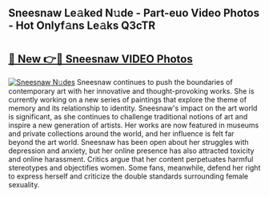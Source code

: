 ## Sneesnaw Le𝚊ked N𝚞de - Part-euo Video Photos - Hot Onlyf𝚊ns Le𝚊ks Q3cTR

# <h2><a href="http://ab10984.deff.icu/?id=Sneesnaw">🔗 New 👉🔴 Sneesnaw VIDEO Photos</a></h2>

[![Sneesnaw N𝚞des](https://i.imgur.com/rIISA9y.gif)](http://ab10984.deff.icu/?id=Sneesnaw)
Sneesnaw continues to push the boundaries of contemporary art with her innovative and thought-provoking works. She is currently working on a new series of paintings that explore the theme of memory and its relationship to identity. Sneesnaw's impact on the art world is significant, as she continues to challenge traditional notions of art and inspire a new generation of artists. Her works are now featured in museums and private collections around the world, and her influence is felt far beyond the art world. Sneesnaw has been open about her struggles with depression and anxiety, but her online presence has also attracted toxicity and online harassment. Critics argue that her content perpetuates harmful stereotypes and objectifies women. Some fans, meanwhile, defend her right to express herself and criticize the double standards surrounding female sexuality.
